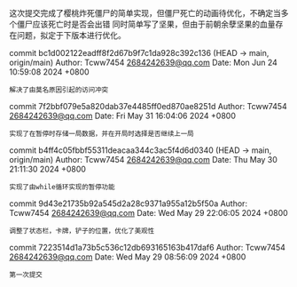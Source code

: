 这次提交完成了樱桃炸死僵尸的简单实现，但僵尸死亡的动画待优化，不确定当多个僵尸应该死亡时是否会出错
同时简单写了坚果，但由于前朝余孽坚果的血量存在问题，拟定于下版本进行优化。

commit bc1d002122eadff8f2d67b9f7c1da928c392c136 (HEAD -> main, origin/main)
Author: Tcww7454 <2684242639@qq.com>
Date:   Mon Jun 24 10:59:08 2024 +0800

    解决了由莫名原因引起的访问冲突

commit 7f2bbf079e5a820dab37e4485ff0ed870ae8251d
Author: Tcww7454 <2684242639@qq.com>
Date:   Fri May 31 16:04:06 2024 +0800

    实现了在暂停时存储一局数据，并在开局时选择是否继续上一局


commit b4ff4c05fbbf55311deacaa344c3ac5f4d6d0340 (HEAD -> main, origin/main)
Author: Tcww7454 <2684242639@qq.com>
Date:   Thu May 30 21:11:30 2024 +0800

    实现了由while循环实现的暂停功能

commit 9d43e21735b92a545d2a28c9371a955a12b5f50a
Author: Tcww7454 <2684242639@qq.com>
Date:   Wed May 29 22:06:05 2024 +0800

    调整了状态栏，卡牌，铲子的位置，优化了美观性

commit 7223514d1a73b5c536c12db693165163b417daf6
Author: Tcww7454 <2684242639@qq.com>
Date:   Wed May 29 08:56:09 2024 +0800

    第一次提交
